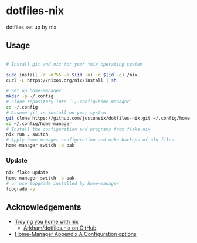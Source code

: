 # dotfiles-nix

dotfiles set up by nix

## Usage

```sh

# Install git and nix for your *nix operating system

sudo install -d -m755 -o $(id -u) -g $(id -g) /nix
curl -L https://nixos.org/nix/install | sh

# Set up home-manager
mkdir -p ~/.config
# Clone repository into `~/.config/home-manager`
cd ~/.config
# Assume git is install on your system
git clone https://github.com/justunsix/dotfiles-nix.git ~/.config/home-manager
cd ~/.config/home-manager
# Install the configuration and programs from flake.nix
nix run . switch
# Apply home-manager configuration and make backups of old files
home-manager switch -b bak
```

### Update

```sh
nix flake update
home-manager switch -b bak
# or use topgrade installed by home-manager
topgrade -y
```

## Acknowledgements

- [Tidying you home with nix](https://juliu.is/tidying-your-home-with-nix/)
  - [Arkham/dotfiles.nix on GitHub](https://github.com/Arkham/dotfiles.nix)
- [Home-Manager Appendix A Configuration options](https://nix-community.github.io/home-manager/options.html)
